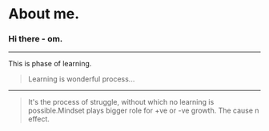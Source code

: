 # About me.
### Hi there - om.
---
>
 This is phase of learning.
> Learning is wonderful process...
---
> It's the process of struggle, without which no learning is possible.Mindset plays bigger role for +ve or -ve growth. The cause n effect.


